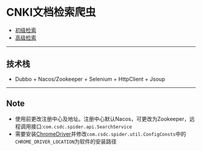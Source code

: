 # CNKI文档检索爬虫
* [初级检索](http://www.cnki.net/)
* [高级检索](http://kns.cnki.net/kns/brief/result.aspx?dbprefix=SCDB&crossDbcodes=CJFQ,CDFD,CMFD,CPFD,IPFD,CCND,CCJD)
---
## 技术栈
- Dubbo + Nacos/Zookeeper + Selenium + HttpClient + Jsoup
---
## Note
- 使用前更改注册中心及地址。注册中心默认Nacos，可更改为Zookeeper，远程调用接口:`com.csdc.spider.api.SearchService`
- 需要安装[ChromeDriver](http://chromedriver.chromium.org/downloads)并修改`com.csdc.spider.util.ConfigConsts`中的`CHROME_DRIVER_LOCATION`为软件的安装路径

